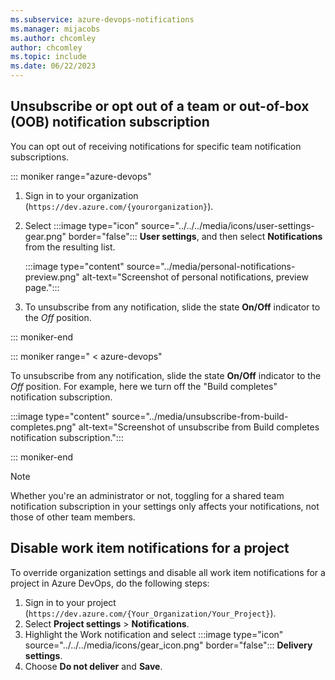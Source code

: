 ```yaml
---
ms.subservice: azure-devops-notifications
ms.manager: mijacobs
ms.author: chcomley
author: chcomley
ms.topic: include
ms.date: 06/22/2023
---
```


## Unsubscribe or opt out of a team or out-of-box (OOB) notification subscription

You can opt out of receiving notifications for specific team notification subscriptions.

::: moniker range="azure-devops"

1. Sign in to your organization (```https://dev.azure.com/{yourorganization}```).

2. Select :::image type="icon" source="../../../media/icons/user-settings-gear.png" border="false":::  **User settings**, and then select **Notifications** from the resulting list.

   :::image type="content" source="../media/personal-notifications-preview.png" alt-text="Screenshot of personal notifications, preview page.":::

3. To unsubscribe from any notification, slide the state **On/Off** indicator to the *Off* position.

::: moniker-end  

::: moniker range=" < azure-devops"

To unsubscribe from any notification, slide the state **On/Off** indicator to the *Off* position. For example, here we turn off the "Build completes" notification subscription.

:::image type="content" source="../media/unsubscribe-from-build-completes.png" alt-text="Screenshot of unsubscribe from Build completes notification subscription.":::

::: moniker-end

> [!NOTE]  
> Whether you're an administrator or not, toggling for a shared team notification subscription in your settings only affects your notifications, not those of other team members.

## Disable work item notifications for a project

To override organization settings and disable all work item notifications for a project in Azure DevOps, do the following steps:

1. Sign in to your project (`https://dev.azure.com/{Your_Organization/Your_Project}`).
2. Select **Project settings** > **Notifications**.
3. Highlight the Work notification and select :::image type="icon" source="../../../media/icons/gear_icon.png" border="false"::: **Delivery settings**.
4. Choose **Do not deliver** and **Save**.
